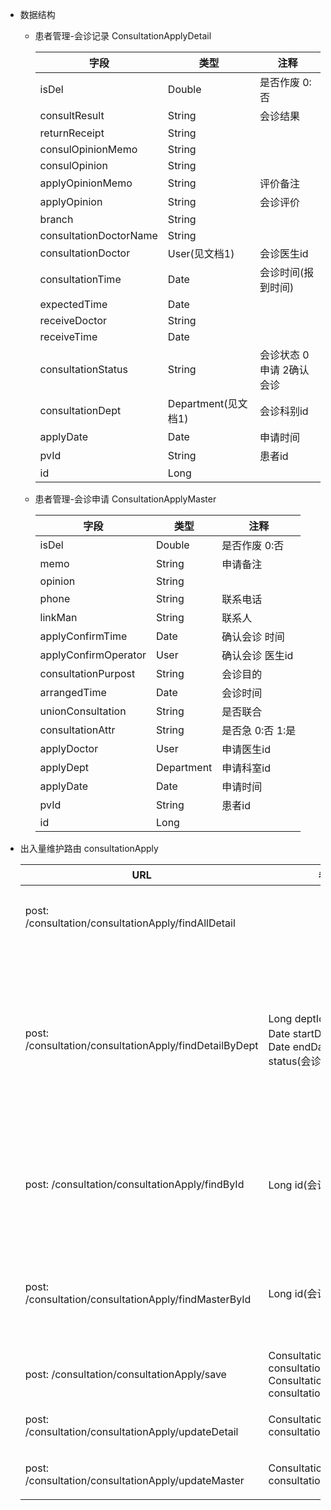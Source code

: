 
- 数据结构

  - 患者管理-会诊记录 ConsultationApplyDetail

    | 字段                     | 类型               | 注释             |
    | ---------------------- | ---------------- | -------------- |
    | isDel                  | Double           | 是否作废 0:否       |
    | consultResult          | String           | 会诊结果           |
    | returnReceipt          | String           |                |
    | consulOpinionMemo      | String           |                |
    | consulOpinion          | String           |                |
    | applyOpinionMemo       | String           | 评价备注           |
    | applyOpinion           | String           | 会诊评价           |
    | branch                 | String           |                |
    | consultationDoctorName | String           |                |
    | consultationDoctor     | User(见文档1)       | 会诊医生id         |
    | consultationTime       | Date             | 会诊时间(报到时间)     |
    | expectedTime           | Date             |                |
    | receiveDoctor          | String           |                |
    | receiveTime            | Date             |                |
    | consultationStatus     | String           | 会诊状态 0申请 2确认会诊 |
    | consultationDept       | Department(见文档1) | 会诊科别id         |
    | applyDate              | Date             | 申请时间           |
    | pvId                   | String           | 患者id           |
    | id                     | Long             |                |


  - 患者管理-会诊申请 ConsultationApplyMaster

    | 字段                   | 类型         | 注释          |
    | -------------------- | ---------- | ----------- |
    | isDel                | Double     | 是否作废 0:否    |
    | memo                 | String     | 申请备注        |
    | opinion              | String     |             |
    | phone                | String     | 联系电话        |
    | linkMan              | String     | 联系人         |
    | applyConfirmTime     | Date       | 确认会诊 时间     |
    | applyConfirmOperator | User       | 确认会诊 医生id   |
    | consultationPurpost  | String     | 会诊目的        |
    | arrangedTime         | Date       | 会诊时间        |
    | unionConsultation    | String     | 是否联合        |
    | consultationAttr     | String     | 是否急 0:否 1:是 |
    | applyDoctor          | User       | 申请医生id      |
    | applyDept            | Department | 申请科室id      |
    | applyDate            | Date       | 申请时间        |
    | pvId                 | String     | 患者id        |
    | id                   | Long       |             |

- 出入量维护路由  consultationApply

  | URL                                      | 参数                                       | 返回值                           | 注释                         |
  | ---------------------------------------- | ---------------------------------------- | ----------------------------- | -------------------------- |
  | post: /consultation/consultationApply/findAllDetail |                                          | List<ConsultationApplyDetail> | 查询所有会诊记录                   |
  | post: /consultation/consultationApply/findDetailByDept | Long deptId(会诊科别id), Date startDate(会诊时间), Date endDate, String status(会诊状态) | List<ConsultationApplyDetail> | 根据会诊科别id/&会诊时间/&会诊状态查询会诊记录 |
  | post: /consultation/consultationApply/findById | Long id(会诊记录id)                          | ConsultationApplyDetail       | 根据会诊记录id查询会诊记录             |
  | post: /consultation/consultationApply/findMasterById | Long id(会诊申请id)                          | ConsultationApplyMaster       | 根据会诊申请id查询会诊申请             |
  | post: /consultation/consultationApply/save | ConsultationApplyMaster consultationApplyMaster, ConsultationApplyDetail consultationApplyDetail |                               | 添加申请                       |
  | post: /consultation/consultationApply/updateDetail | ConsultationApplyDetail consultationApplyDetail |                               | 更新会诊记录                     |
  | post: /consultation/consultationApply/updateMaster | ConsultationApplyMaster consultationApplyMaster |                               | 更新会诊申请                     |
